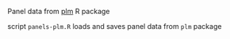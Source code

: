 Panel data from [plm](https://cran.r-project.org/web/packages/plm/index.html) R package 

script `panels-plm.R` loads and saves panel data from `plm` package